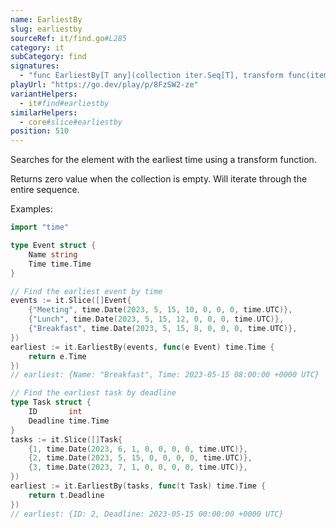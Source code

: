 ```yaml
---
name: EarliestBy
slug: earliestby
sourceRef: it/find.go#L285
category: it
subCategory: find
signatures:
  - "func EarliestBy[T any](collection iter.Seq[T], transform func(item T) time.Time) T"
playUrl: "https://go.dev/play/p/8FzSW2-ze"
variantHelpers:
  - it#find#earliestby
similarHelpers:
  - core#slice#earliestby
position: 510
---
```


Searches for the element with the earliest time using a transform function.

Returns zero value when the collection is empty.
Will iterate through the entire sequence.

Examples:

```go
import "time"

type Event struct {
    Name string
    Time time.Time
}

// Find the earliest event by time
events := it.Slice([]Event{
    {"Meeting", time.Date(2023, 5, 15, 10, 0, 0, 0, time.UTC)},
    {"Lunch", time.Date(2023, 5, 15, 12, 0, 0, 0, time.UTC)},
    {"Breakfast", time.Date(2023, 5, 15, 8, 0, 0, 0, time.UTC)},
})
earliest := it.EarliestBy(events, func(e Event) time.Time {
    return e.Time
})
// earliest: {Name: "Breakfast", Time: 2023-05-15 08:00:00 +0000 UTC}

// Find the earliest task by deadline
type Task struct {
    ID       int
    Deadline time.Time
}
tasks := it.Slice([]Task{
    {1, time.Date(2023, 6, 1, 0, 0, 0, 0, time.UTC)},
    {2, time.Date(2023, 5, 15, 0, 0, 0, 0, time.UTC)},
    {3, time.Date(2023, 7, 1, 0, 0, 0, 0, time.UTC)},
})
earliest := it.EarliestBy(tasks, func(t Task) time.Time {
    return t.Deadline
})
// earliest: {ID: 2, Deadline: 2023-05-15 00:00:00 +0000 UTC}
```